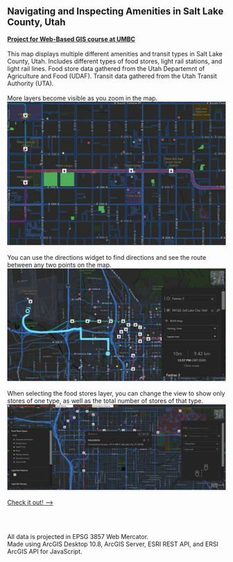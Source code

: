 ## Navigating and Inspecting Amenities in Salt Lake County, Utah
[**Project for Web-Based GIS course at UMBC**](../400_final_project_Salt_Lake/Salt_Lake_County_webmap/index.html)
<br><br>
This map displays multiple different amenities and transit types in Salt Lake County, Utah.
Includes different types of food stores, light rail stations, and light rail lines.
Food store data gathered from the Utah Departemnt of Agriculture and Food (UDAF).
Transit data gathered from the Utah Transit Authority (UTA).
<br><br>
More layers become visible as you zoom in the map.
<img src="../400_final_project_Salt_Lake/images for github/Zoom1.JPG?raw=true"/> 
<br><br>
You can use the directions widget to find directions and see the route between any two points on the map.
<img src="../400_final_project_Salt_Lake/images for github/directions1.JPG?raw=true"/>
<br><br>
When selecting the food stores layer, you can change the view to show only stores of one type, as well as the total number of stores of that type.
<img src="../400_final_project_Salt_Lake/images for github/FullMap_grocery.JPG?raw=true"/>
<br><br>
[Check it out! -->](../400_final_project_Salt_Lake/Salt_Lake_County_webmap/index.html)

<br><br>

All data is projected in EPSG 3857 Web Mercator.
<br>
Made using ArcGIS Desktop 10.8, ArcGIS Server, ESRI REST API, and ERSI ArcGIS API for JavaScript.
